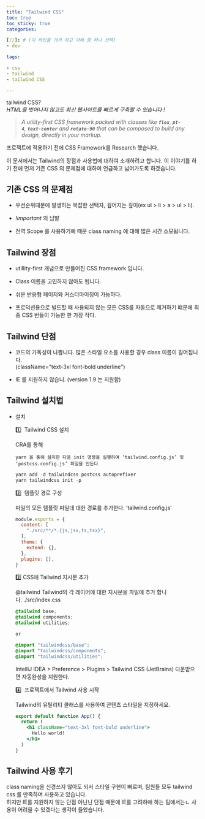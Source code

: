 ```yaml
---
title: "Tailwind CSS"
toc: true
toc_sticky: true
categories:

[//]: # (이 라인을 거거 하고 아래 중 하나 선택)
- dev

tags:

- css
- tailwind
- tailwind CSS

---
```


tailwind CSS? <br>
*HTML을 벗어나지 않고도 최신 웹사이트를 빠르게 구축할 수 있습니다 !*

> *A utility-first CSS framework packed with classes like **`flex`**, **`pt-4`**, **`text-center`** and **`rotate-90`** that can be composed to build any design, directly in your markup.*
>

프로젝트에 적용하기 전에 CSS Framework를 Research 했습니다.

이 문서에서는 Tailwind의 장점과 사용법에 대하여 소개하려고 합니다. 이 이야기를 하기 전에 먼저 기존 CSS 의 문제점에 대하여 언급하고 넘어가도록 하겠습니다.

## 기존 CSS 의 문제점

+ 우선순위때문에 발생하는 복잡한 선택자, 깊어지는 깊이(ex ul > li > a > ul > li).

+ *!important* 의 남발

+ 전역 Scope 를 사용하기에 때문 class naming 에 대해 많은 시간 소모됩니다.

## Tailwind 장점

* utillity-first 개념으로 만들어진 CSS framework 입니다.

* Class 이름을 고민하지 않아도 됩니다.

* 쉬운 반응형 페이지와 커스터마이징이 가능하다.

* 프로덕션용으로 빌드할 때 사용되지 않는 모든 CSS를 자동으로 제거하기 떄문에 최종 CSS 번들이 가능한 한 가장 작다.

## Tailwind 단점

* 코드의 가독성이 나쁩니다. 많은 스타일 요소를 사용할 경우 class 이름이 길어집니다.<br>
  (className="text-3xl font-bold underline")

* IE 를 지원하지 않습니. (version 1.9 는 지원함)

## Tailwind 설치법

- 설치

  1️⃣   Tailwind CSS 설치

  CRA를 통해

      yarn 을 통해 설치한 다음 init 명령을 실행하여 ‘tailwind.config.js’ 및 ‘postcss.config.js’ 파일을 만든다

    ```jsx
    yarn add -d tailwindcss postcss autoprefixer
    yarn tailwindcss init -p
    ```

  2️⃣   탬플릿 경로 구성

  파일의 모든 템플릿 파일데 대한 경로를 추가한다.  ‘tailwind.config.js’

    ```jsx
    module.exports = {
      content: [
        "./src/**/*.{js,jsx,ts,tsx}",
      ],
      theme: {
        extend: {},
      },
      plugins: [],
    }
    ```

  3️⃣  CSS에 Tailwind 지시문 추가

  @tailwind Tailwind의 각 레이어에 대한 지시문을 파일에 추가 합니다. ./src/index.css

    ```css
    @tailwind base;
    @tailwind components;
    @tailwind utilities;
    
    or
    
    @import "tailwindcss/base";
    @import "tailwindcss/components";
    @import "tailwindcss/utilities";
    ```

  IntelliJ IDEA > Preference > Plugins > Tailwind CSS (JetBrains) 다운받으면 자동완성을 지원한다.

  4️⃣   프로젝트에서 Tailwind 사용 시작

  Tailwind의 유틸리티 클래스를 사용하여 콘텐츠 스타일을 지정하세요.

    ```jsx
    export default function App() {
      return (
        <h1 className="text-3xl font-bold underline">
          Hello world!
        </h1>
      )
    }
    ```
## Tailwind 사용 후기
class naming을 신경쓰지 않아도 되서 스타일 구현이 빠르며, 팀원들 모두 tailwind css 를 만족하며 사용하고 있습니다. <br> 하지만 IE를 지원하지 않는 단점 아닌닌 단점 때문에 IE를 고려햐애 하는 팀에서는ㄴ 사용이 어려울 수 있겠다는 생각이 들었습니다.

